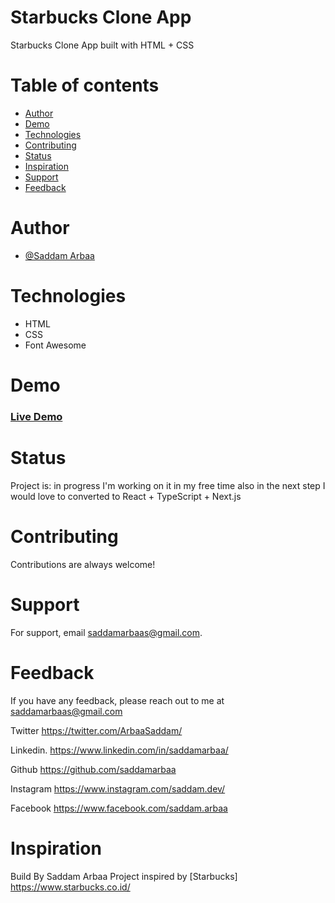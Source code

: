 #  Starbucks Clone App 

Starbucks Clone App built with HTML + CSS 

# Table of contents
* [Author](#Author)
* [Demo](#Demo)
* [Technologies](#Technologies)
* [Contributing](#Contributing)
* [Status](#status)
* [Inspiration](#inspiration)
* [Support](#Support)
* [Feedback](#Feedback)



 
# Author

- [@Saddam Arbaa](https://github.com/saddamarbaa)


#  Technologies

* HTML 
* CSS 
* Font Awesome


# Demo
###  <a href="https://starbucks-clone-app-sa.netlify.app">Live Demo </a>




# Status

Project is: in progress I'm working on it in my free time also in the next step I would love to converted to React + TypeScript + Next.js


 # Contributing

Contributions are always welcome!

# Support

For support, email saddamarbaas@gmail.com.


# Feedback

If you have any feedback, please reach out to me at saddamarbaas@gmail.com

  
Twitter
https://twitter.com/ArbaaSaddam/

Linkedin.
https://www.linkedin.com/in/saddamarbaa/

Github
https://github.com/saddamarbaa

Instagram
https://www.instagram.com/saddam.dev/

Facebook
https://www.facebook.com/saddam.arbaa



# Inspiration
Build By Saddam Arbaa Project inspired by [Starbucks] https://www.starbucks.co.id/






 






